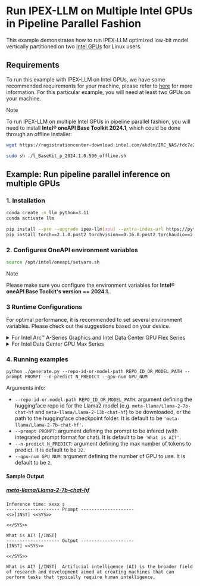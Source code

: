 # Run IPEX-LLM on Multiple Intel GPUs in Pipeline Parallel Fashion

This example demonstrates how to run IPEX-LLM optimized low-bit model vertically partitioned on two [Intel GPUs](../README.md) for Linux users.

## Requirements
To run this example with IPEX-LLM on Intel GPUs, we have some recommended requirements for your machine, please refer to [here](../README.md#recommended-requirements) for more information. For this particular example, you will need at least two GPUs on your machine.

> [!NOTE]
> To run IPEX-LLM on multiple Intel GPUs in pipeline parallel fashion, you will need to install **Intel® oneAPI Base Toolkit 2024.1**, which could be done through an offline installer:
> ```bash
> wget https://registrationcenter-download.intel.com/akdlm/IRC_NAS/fdc7a2bc-b7a8-47eb-8876-de6201297144/l_BaseKit_p_2024.1.0.596_offline.sh
> 
> sudo sh ./l_BaseKit_p_2024.1.0.596_offline.sh
> ```

## Example: Run pipeline parallel inference on multiple GPUs

### 1. Installation

```bash
conda create -n llm python=3.11
conda activate llm

pip install --pre --upgrade ipex-llm[xpu] --extra-index-url https://pytorch-extension.intel.com/release-whl/stable/xpu/us/
pip install torch==2.1.0.post2 torchvision==0.16.0.post2 torchaudio==2.1.0.post2 intel-extension-for-pytorch==2.1.30+xpu oneccl_bind_pt==2.1.300+xpu --extra-index-url https://pytorch-extension.intel.com/release-whl/stable/xpu/us/
```

### 2. Configures OneAPI environment variables

```bash
source /opt/intel/oneapi/setvars.sh
```

> [!NOTE]
> Please make sure you configure the environment variables for **Intel® oneAPI Base Toolkit's version == 2024.1.**.

### 3 Runtime Configurations

For optimal performance, it is recommended to set several environment variables. Please check out the suggestions based on your device.

<details>

<summary>For Intel Arc™ A-Series Graphics and Intel Data Center GPU Flex Series</summary>

```bash
export USE_XETLA=OFF
export SYCL_PI_LEVEL_ZERO_USE_IMMEDIATE_COMMANDLISTS=1
export SYCL_CACHE_PERSISTENT=1
```

</details>

<details>

<summary>For Intel Data Center GPU Max Series</summary>

```bash
export LD_PRELOAD=${LD_PRELOAD}:${CONDA_PREFIX}/lib/libtcmalloc.so
export SYCL_PI_LEVEL_ZERO_USE_IMMEDIATE_COMMANDLISTS=1
export SYCL_CACHE_PERSISTENT=1
export ENABLE_SDP_FUSION=1
```
> [!NOTE]
> Please note that `libtcmalloc.so` can be installed by `conda install -c conda-forge -y gperftools=2.10`.
</details>

### 4. Running examples
```
python ./generate.py --repo-id-or-model-path REPO_ID_OR_MODEL_PATH --prompt PROMPT --n-predict N_PREDICT --gpu-num GPU_NUM
```

Arguments info:
- `--repo-id-or-model-path REPO_ID_OR_MODEL_PATH`: argument defining the huggingface repo id for the Llama2 model (e.g. `meta-llama/Llama-2-7b-chat-hf` and `meta-llama/Llama-2-13b-chat-hf`) to be downloaded, or the path to the huggingface checkpoint folder. It is default to be `'meta-llama/Llama-2-7b-chat-hf'`.
- `--prompt PROMPT`: argument defining the prompt to be infered (with integrated prompt format for chat). It is default to be `'What is AI?'`.
- `--n-predict N_PREDICT`: argument defining the max number of tokens to predict. It is default to be `32`.
- `--gpu-num GPU_NUM`: argument defining the number of GPU to use. It is default to be `2`.

#### Sample Output
##### [meta-llama/Llama-2-7b-chat-hf](https://huggingface.co/meta-llama/Llama-2-7b-chat-hf)
```log
Inference time: xxxx s
-------------------- Prompt --------------------
<s>[INST] <<SYS>>

<</SYS>>

What is AI? [/INST]
-------------------- Output --------------------
[INST] <<SYS>>

<</SYS>>

What is AI? [/INST]  Artificial intelligence (AI) is the broader field of research and development aimed at creating machines that can perform tasks that typically require human intelligence,
```